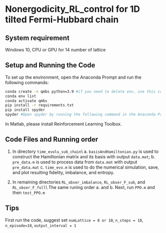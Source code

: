 # Nonergodicity_RL_control for 1D tilted Fermi-Hubbard chain

## System requirement

Windows 10, CPU or GPU for 14 number of lattice

## Setup and Running the Code

To set up the environment, open the Anaconda Prompt and run the following commands:

```sh
conda create -n qmbs python=3.9 #if you need to delete env, use this command 'conda remove --name qmbs --all'
conda env list
conda activate qmbs
pip install -r requirements.txt
pip install spyder
spyder #Open spyder by running the following command in the Anaconda Prompt
```

In Matlab, please install Reinforcement Learning Toolbox.


## Code Files and Running order

1. In directory `time_evolu_sub_chain`\\
  a. `basisAndHamiltonian.py` is used to construct the Hamiltonian matrix and its basis with output `data.mat`;
  b. `pre_data.m` is used to process data from `data.mat` with output `pre_data.mat`
  c. `time_evo.m` is used to do the numerical simulation, save, and plot resulting fidelity, imbalance, and entropy.

2. In remaining directories `RL_obser_imbalance`, `RL_obser_F_sub`, and `RL_obser_F_full`\\
   The same runing order a. and b. Next, run `PPO.m` and then `test_PPO.m`
   
## Tips

First run the code, suggest set `numLattice = 8 or 10`, `n_steps = 10`,  `n_episode=10`, `output_interval = 1` 
